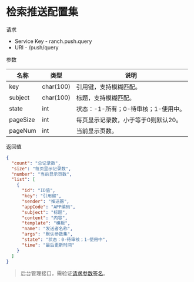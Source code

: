 # 检索推送配置集

请求
- Service Key - ranch.push.query
- URI - /push/query

参数

|名称|类型|说明|
|---|---|---|
|key|char(100)|引用键，支持模糊匹配。|
|subject|char(100)|标题，支持模糊匹配。|
|state|int|状态：-1-所有；0-待审核；1-使用中。|
|pageSize|int|每页显示记录数，小于等于0则默认20。|
|pageNum|int|当前显示页数。|

返回值
```json
{
  "count": "总记录数",
  "size": "每页显示记录数",
  "number": "当前显示页数",
  "list": [
    {
      "id": "ID值",
      "key": "引用键",
      "sender": "推送器",
      "appCode": "APP编码",
      "subject": "标题",
      "content": "内容",
      "template": "模板",
      "name": "发送者名称",
      "args": "默认参数集",
      "state": "状态：0-待审核；1-使用中",
      "time": "最后更新时间"
    }
  ]
}
```

> 后台管理接口，需验证[请求参数签名](https://github.com/heisedebaise/tephra/blob/master/tephra-ctrl/doc/sign.md)。
